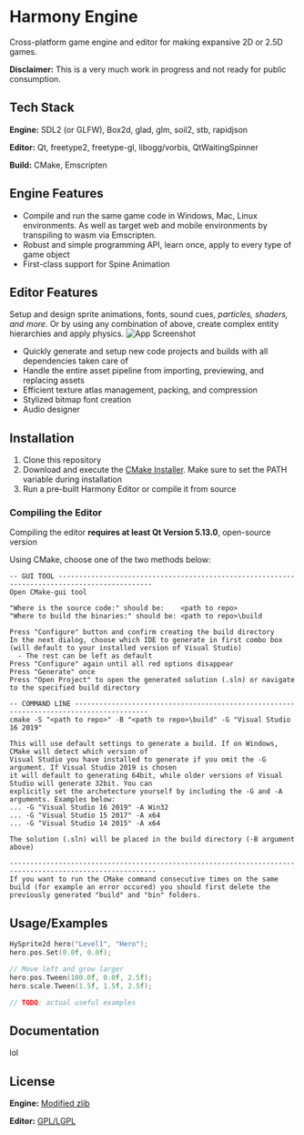     
# Harmony Engine

Cross-platform game engine and editor for making expansive 2D or 2.5D games.

**Disclaimer:** This is a very much work in progress and not ready for public consumption.

## Tech Stack

**Engine:** SDL2 (or GLFW), Box2d, glad, glm, soil2, stb, rapidjson

**Editor:** Qt, freetype2, freetype-gl, libogg/vorbis, QtWaitingSpinner

**Build:** CMake, Emscripten

  
## Engine Features

- Compile and run the same game code in Windows, Mac, Linux environments. As well as target web and mobile environments by transpiling to wasm via Emscripten.
- Robust and simple programming API, learn once, apply to every type of game object
- First-class support for Spine Animation
  
## Editor Features
Setup and design sprite animations, fonts, sound cues, *particles, shaders, and more*.
Or by using any combination of above, create complex entity hierarchies and apply physics.
![App Screenshot](https://via.placeholder.com/468x300?text=App+Screenshot+Here)
- Quickly generate and setup new code projects and builds with all dependencies taken care of
- Handle the entire asset pipeline from importing, previewing, and replacing assets
- Efficient texture atlas management, packing, and compression
- Stylized bitmap font creation
- Audio designer

## Installation 

1. Clone this repository
2. Download and execute the [CMake Installer](https://cmake.org/download/). Make sure to set the PATH variable during installation
3. Run a pre-built Harmony Editor or compile it from source

### Compiling the Editor
Compiling the editor **requires at least Qt Version 5.13.0**, open-source version

Using CMake, choose one of the two methods below:
```
-- GUI TOOL ---------------------------------------------------------------------------------------------
Open CMake-gui tool

"Where is the source code:" should be:    <path to repo>
"Where to build the binaries:" should be: <path to repo>\build

Press "Configure" button and confirm creating the build directory
In the next dialog, choose which IDE to generate in first combo box
(will default to your installed version of Visual Studio)
  - The rest can be left as default
Press "Configure" again until all red options disappear
Press "Generate" once
Press "Open Project" to open the generated solution (.sln) or navigate to the specified build directory

-- COMMAND LINE ----------------------------------------------------------------------------------------
cmake -S "<path to repo>" -B "<path to repo>\build" -G "Visual Studio 16 2019"

This will use default settings to generate a build. If on Windows, CMake will detect which version of 
Visual Studio you have installed to generate if you omit the -G argument. If Visual Studio 2019 is chosen 
it will default to generating 64bit, while older versions of Visual Studio will generate 32bit. You can
explicitly set the archetecture yourself by including the -G and -A arguments. Examples below:
... -G "Visual Studio 16 2019" -A Win32
... -G "Visual Studio 15 2017" -A x64
... -G "Visual Studio 14 2015" -A x64

The solution (.sln) will be placed in the build directory (-B argument above)

----------------------------------------------------------------------------------------------------------
If you want to run the CMake command consecutive times on the same build (for example an error occured) you should first delete the previously generated "build" and "bin" folders.
  ```
  
## Usage/Examples

```C++
HySprite2d hero("Level1", "Hero");
hero.pos.Set(0.0f, 0.0f);

// Move left and grow larger
hero.pos.Tween(100.0f, 0.0f, 2.5f);
hero.scale.Tween(1.5f, 1.5f, 2.5f);

// TODO: actual useful examples
```
  
## Documentation

lol

  
## License

**Engine:** [Modified zlib](https://github.com/GameOverture/HarmonyEngine/blob/master/LICENSE/)

**Editor:** [GPL/LGPL](https://github.com/GameOverture/HarmonyEngine/blob/master/LICENSE/)
